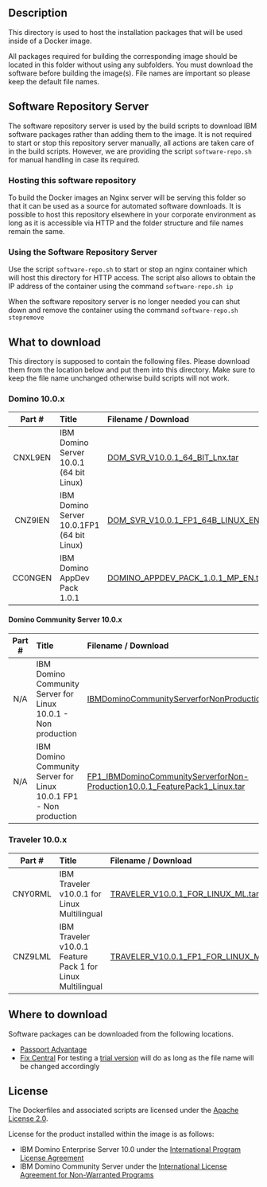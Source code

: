 ## Description

This directory is used to host the installation packages that will be used inside of a Docker image. 

All packages required for building the corresponding image should be located in this folder without using any subfolders. You must download the software before building the image(s). File names are important so please keep the default file names.

##  Software Repository Server
The software repository server is used by the build scripts to download IBM software packages rather than adding them to the image. It is not required to start or stop this repository server manually, all actions are taken care of in the build scripts. However, we are providing the script ```software-repo.sh``` for manual handling in case its required.

### Hosting this software repository

To build the Docker images an Nginx server will be serving this folder so that it can be used as a source for automated software downloads. It is possible to host this repository elsewhere in your corporate environment as long as it is accessible via HTTP and the folder structure and file names remain the same.

### Using the Software Repository Server

Use the script ```software-repo.sh``` to start or stop an nginx container which will host this directory for HTTP access. The script also allows to obtain the IP address of the container using the command ```software-repo.sh ip```

When the software repository server is no longer needed you can shut down and remove the container using the command ```software-repo.sh stopremove```

## What to download

This directory is supposed to contain the following files. Please download them from the location below and put them into this directory. Make sure to keep the file name unchanged otherwise build scripts will not work.

### Domino 10.0.x
| Part # | Title | Filename / Download  |
| :---: |:---|:----|
| CNXL9EN | IBM Domino Server 10.0.1 (64 bit Linux) | [DOM_SVR_V10.0.1_64_BIT_Lnx.tar](https://www-112.ibm.com/software/howtobuy/passportadvantage/paocustomer/sdma/SDMA?P0=DOWNLOAD_SEARCH_BY_PART_NO&FIELD_SEARCH_TYPE=3&searchVal=CNXL9EN) | 
| CNZ9IEN | IBM Domino Server 10.0.1FP1 (64 bit Linux) | [DOM_SVR_V10.0.1_FP1_64B_LINUX_EN.tar](https://www.ibm.com/software/howtobuy/passportadvantage/paocustomer/sdma/SDMA?P0=DOWNLOAD_SEARCH_BY_PART_NO&FIELD_SEARCH_TYPE=3&searchVal=CNZ9IEN) |
| CC0NGEN | IBM Domino AppDev Pack 1.0.1 | [DOMINO_APPDEV_PACK_1.0.1_MP_EN.tgz](https://www-112.ibm.com/software/howtobuy/passportadvantage/paocustomer/sdma/SDMA?P0=DOWNLOAD_SEARCH_BY_PART_NO&FIELD_SEARCH_TYPE=3&searchVal=CC0NGEN) | 


#### Domino Community Server 10.0.x
| Part # | Title | Filename / Download  |
| :---: |:---|:----|
| N/A | IBM Domino Community Server for Linux 10.0.1 - Non production | [IBMDominoCommunityServerforNonProduction10.0.1Linux.tar](https://www.ibm.com/account/reg/us-en/signup?formid=urx-33713) | 
| N/A | IBM Domino Community Server for Linux 10.0.1 FP1 - Non production | [FP1_IBMDominoCommunityServerforNon-Production10.0.1_FeaturePack1_Linux.tar ](https://www.ibm.com/account/reg/us-en/signup?formid=urx-33713) | 

### Traveler 10.0.x
| Part # | Title | Filename / Download  |
| :---: |:---|:----|
| CNY0RML | IBM Traveler v10.0.1 for Linux Multilingual | [TRAVELER_V10.0.1_FOR_LINUX_ML.tar.gz](https://www-112.ibm.com/software/howtobuy/passportadvantage/paocustomer/sdma/SDMA?P0=DOWNLOAD_SEARCH_BY_PART_NO&FIELD_SEARCH_TYPE=3&searchVal=CNY0RML) | 
| CNZ9LML | IBM Traveler v10.0.1 Feature Pack 1 for Linux Multilingual | [TRAVELER_V10.0.1_FP1_FOR_LINUX_ML.tar.gz](https://www-112.ibm.com/software/howtobuy/passportadvantage/paocustomer/sdma/SDMA?P0=DOWNLOAD_SEARCH_BY_PART_NO&FIELD_SEARCH_TYPE=3&searchVal=CNZ9LML) | 

## Where to download
Software packages can be downloaded from the following locations. 
* [Passport Advantage](https://www-01.ibm.com/software/passportadvantage/pao_customer.html)
* [Fix Central](https://www-945.ibm.com/support/fixcentral)
For testing a [trial version](https://www-01.ibm.com/marketing/iwm/tnd/preconfig.jsp?id=2016-05-21+05%3A25%3A52.674466R) will do as long as the file name will be changed accordingly

## License
The Dockerfiles and associated scripts are licensed under the [Apache License 2.0](https://www.apache.org/licenses/LICENSE-2.0.html). 

License for the product installed within the image is as follows:
* IBM Domino Enterprise Server 10.0 under the [International Program License Agreement](https://www-03.ibm.com/software/sla/sladb.nsf/displaylis/FB664D0899DE8E7C8525832100805159?OpenDocument)
* IBM Domino Community Server under the [International License Agreement for Non-Warranted Programs](https://www-01.ibm.com/common/ssi/rep_ca/2/877/ENUSZP17-0552/ENUSZP17-0552.PDF)
